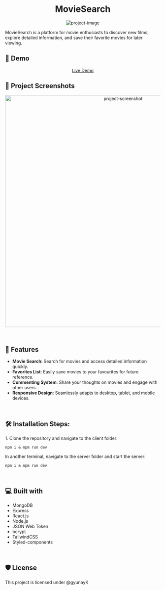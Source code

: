<h1 align="center" id="title">MovieSearch</h1>

<p align="center"><img src="https://ik.imagekit.io/riviaa/Screenshot%202023-10-27%20at%203.33.44%20PM.png?updatedAt=1698446116574" alt="project-image"></p>

<p id="description">MovieSearch is a platform for movie enthusiasts to discover new films, explore detailed information, and save their favorite movies for later viewing.</p>

<h2>🚀 Demo</h2>

<p align="center">
  <a href="https://movie-deck-client.vercel.app/">Live Demo</a>
</p>

<h2>📸 Project Screenshots</h2>

<p align="center">
  <img src="https://ik.imagekit.io/riviaa/Screenshot%202023-08-04%20at%202.16.04%20PM.png?updatedAt=1691183858959" alt="project-screenshot" width="750">
</p>

<br>

<h2>🧐 Features</h2>

* **Movie Search**: Search for movies and access detailed information quickly.
* **Favorites List**: Easily save movies to your favourites for future reference.
* **Commenting System**: Share your thoughts on movies and engage with other users.
* **Responsive Design**: Seamlessly adapts to desktop, tablet, and mobile devices.

<br>

<h2>🛠️ Installation Steps:</h2>

<p>1. Clone the repository and navigate to the client folder:</p>

```
npm i & npm run dev
```

<p>In another terminal, navigate to the server folder and start the server:</p>

```
npm i & npm run dev
```

<br>  
  
<h2>💻 Built with</h2>

*   MongoDB
*   Express
*   React.js
*   Node.js
*   JSON Web Token
*   bcrypt
*   TailwindCSS
*   Styled-components

<br>

<h2>🛡️ License</h2> <p>This project is licensed under @gyunayK</p>
